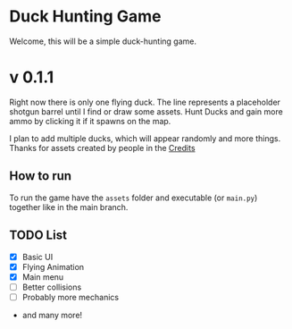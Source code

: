 # Duck Hunting Game

Welcome, this will be a simple duck-hunting game.

# v 0.1.1
Right now there is only one flying duck. The line represents a placeholder shotgun barrel until I find or draw some assets. Hunt Ducks and gain more ammo by clicking it if it spawns on the map.

I plan to add multiple ducks, which will appear randomly and more things.
Thanks for assets created by people in the [Credits](CREDITS.md)

## How to run
To run the game have the `assets` folder and executable (or `main.py`) together like in the main branch.
## TODO List
- [X] Basic UI
- [X] Flying Animation
- [X] Main menu
- [ ] Better collisions
- [ ] Probably more mechanics
- and many more!
